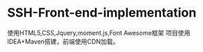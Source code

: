 # SSH-Front-end-implementation
使用HTML5,CSS,Jquery,moment.js,Font Awesome框架
项目使用IDEA+Maven搭建，前端使用CDN加载。
